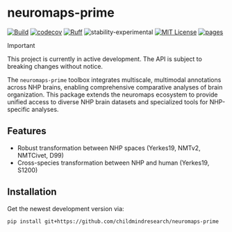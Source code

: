 # neuromaps-prime

[![Build](https://github.com/childmindresearch/neuromaps-prime/actions/workflows/test.yaml/badge.svg?branch=main)](https://github.com/childmindresearch/neuromaps-prime/actions/workflows/test.yaml?query=branch%3Amain)
[![codecov](https://codecov.io/gh/childmindresearch/neuromaps-prime/branch/main/graph/badge.svg?token=22HWWFWPW5)](https://codecov.io/gh/childmindresearch/neuromaps-prime)
[![Ruff](https://img.shields.io/endpoint?url=https://raw.githubusercontent.com/astral-sh/ruff/main/assets/badge/v2.json)](https://github.com/astral-sh/ruff)
![stability-experimental](https://img.shields.io/badge/stability-experimental-orange.svg)
[![MIT License](https://img.shields.io/badge/license-MIT-blue.svg)](https://github.com/childmindresearch/neuromaps-prime/blob/main/LICENSE)
[![pages](https://img.shields.io/badge/api-docs-blue)](https://childmindresearch.github.io/neuromaps-prime)

> [!Important]
> This project is currently in active development. The API is subject to breaking
> changes without notice.

The `neuromaps-prime` toolbox integrates multiscale, multimodal annotations across NHP
brains, enabling comprehensive comparative analyses of brain organization. This package
extends the neuromaps ecosystem to provide unified access to diverse NHP brain datasets
and specialized tools for NHP-specific analyses.

## Features

- Robust transformation between NHP spaces (Yerkes19, NMTv2, NMTCivet, D99)
- Cross-species transformation between NHP and human (Yerkes19, S1200)

## Installation

<!-- Install this package via:

```sh
pip install APP_NAME
``` -->

Get the newest development version via:

```sh
pip install git+https://github.com/childmindresearch/neuromaps-prime
```
